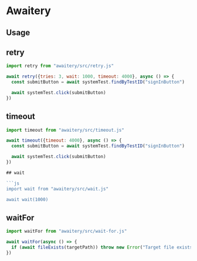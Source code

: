# Awaitery

## Usage

## retry

```js
import retry from "awaitery/src/retry.js"

await retry({tries: 3, wait: 1000, timeout: 4000}, async () => {
  const submitButton = await systemTest.findByTestID("signInButton")

  await systemTest.click(submitButton)
})
```

## timeout

```js
import timeout from "awaitery/src/timeout.js"

await timeout({timeout: 4000}, async () => {
  const submitButton = await systemTest.findByTestID("signInButton")

  await systemTest.click(submitButton)
})

## wait

```js
import wait from "awaitery/src/wait.js"

await wait(1000)
```

## waitFor

```js
import waitFor from "awaitery/src/wait-for.js"

await waitFor(async () => {
  if (await fileExists(targetPath)) throw new Error("Target file exists")
})
```
